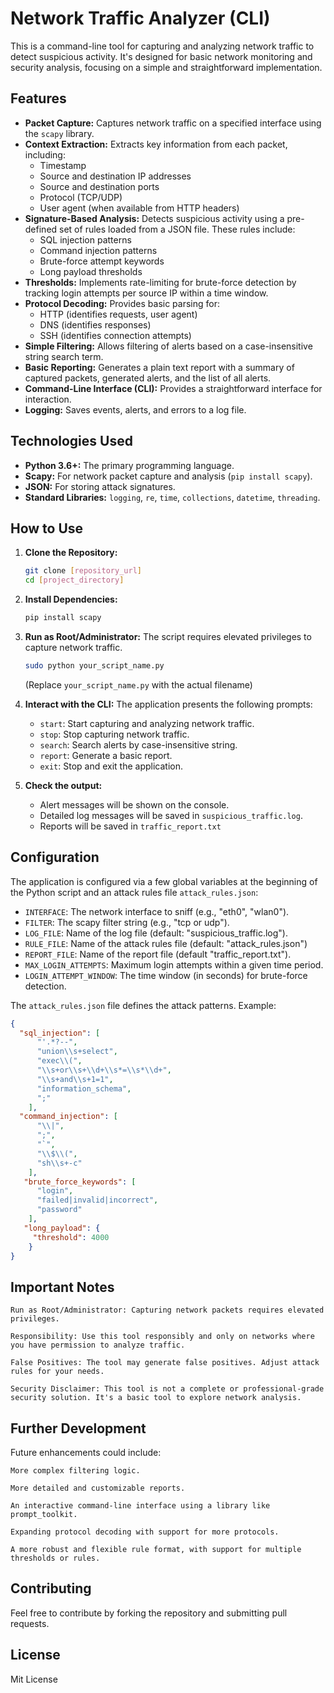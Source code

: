 # Network Traffic Analyzer (CLI)

This is a command-line tool for capturing and analyzing network traffic to detect suspicious activity. It's designed for basic network monitoring and security analysis, focusing on a simple and straightforward implementation.

## Features

*   **Packet Capture:** Captures network traffic on a specified interface using the `scapy` library.
*   **Context Extraction:** Extracts key information from each packet, including:
    *   Timestamp
    *   Source and destination IP addresses
    *   Source and destination ports
    *   Protocol (TCP/UDP)
    *   User agent (when available from HTTP headers)
*   **Signature-Based Analysis:** Detects suspicious activity using a pre-defined set of rules loaded from a JSON file. These rules include:
    *   SQL injection patterns
    *   Command injection patterns
    *   Brute-force attempt keywords
    *   Long payload thresholds
*   **Thresholds:** Implements rate-limiting for brute-force detection by tracking login attempts per source IP within a time window.
*   **Protocol Decoding:** Provides basic parsing for:
    *   HTTP (identifies requests, user agent)
    *   DNS (identifies responses)
    *   SSH (identifies connection attempts)
*   **Simple Filtering:** Allows filtering of alerts based on a case-insensitive string search term.
*   **Basic Reporting:** Generates a plain text report with a summary of captured packets, generated alerts, and the list of all alerts.
*   **Command-Line Interface (CLI):** Provides a straightforward interface for interaction.
*   **Logging:** Saves events, alerts, and errors to a log file.

## Technologies Used

*   **Python 3.6+:** The primary programming language.
*   **Scapy:** For network packet capture and analysis (`pip install scapy`).
*   **JSON:** For storing attack signatures.
*   **Standard Libraries:**  `logging`, `re`, `time`, `collections`, `datetime`, `threading`.

## How to Use

1.  **Clone the Repository:**
    ```bash
    git clone [repository_url]
    cd [project_directory]
    ```
2.  **Install Dependencies:**
    ```bash
    pip install scapy
    ```
3.  **Run as Root/Administrator:** The script requires elevated privileges to capture network traffic.

    ```bash
    sudo python your_script_name.py
    ```
    (Replace `your_script_name.py` with the actual filename)

4.  **Interact with the CLI:**
    The application presents the following prompts:
    *   `start`: Start capturing and analyzing network traffic.
    *   `stop`: Stop capturing network traffic.
    *   `search`: Search alerts by case-insensitive string.
    *   `report`: Generate a basic report.
    *   `exit`: Stop and exit the application.

5.  **Check the output:**
    *   Alert messages will be shown on the console.
    *   Detailed log messages will be saved in `suspicious_traffic.log`.
    *   Reports will be saved in `traffic_report.txt`

## Configuration

The application is configured via a few global variables at the beginning of the Python script and an attack rules file `attack_rules.json`:

*   `INTERFACE`: The network interface to sniff (e.g., "eth0", "wlan0").
*   `FILTER`: The scapy filter string (e.g., "tcp or udp").
*   `LOG_FILE`: Name of the log file (default: "suspicious_traffic.log").
*   `RULE_FILE`:  Name of the attack rules file (default: "attack_rules.json")
*   `REPORT_FILE`:  Name of the report file (default "traffic_report.txt").
*   `MAX_LOGIN_ATTEMPTS`: Maximum login attempts within a given time period.
*   `LOGIN_ATTEMPT_WINDOW`: The time window (in seconds) for brute-force detection.

The `attack_rules.json` file defines the attack patterns. Example:

```json
{
  "sql_injection": [
      "'.*?--",
      "union\\s+select",
      "exec\\(",
      "\\s+or\\s+\\d+\\s*=\\s*\\d+",
      "\\s+and\\s+1=1",
      "information_schema",
      ";"
    ],
  "command_injection": [
      "\\|",
      ";",
      "`",
      "\\$\\(",
      "sh\\s+-c"
    ],
   "brute_force_keywords": [
      "login",
      "failed|invalid|incorrect",
      "password"
    ],
   "long_payload": {
     "threshold": 4000
    }
}

```
## Important Notes

    Run as Root/Administrator: Capturing network packets requires elevated privileges.

    Responsibility: Use this tool responsibly and only on networks where you have permission to analyze traffic.

    False Positives: The tool may generate false positives. Adjust attack rules for your needs.

    Security Disclaimer: This tool is not a complete or professional-grade security solution. It's a basic tool to explore network analysis.

## Further Development

Future enhancements could include:

    More complex filtering logic.

    More detailed and customizable reports.

    An interactive command-line interface using a library like prompt_toolkit.

    Expanding protocol decoding with support for more protocols.

    A more robust and flexible rule format, with support for multiple thresholds or rules.

## Contributing

Feel free to contribute by forking the repository and submitting pull requests.

## License

Mit License
